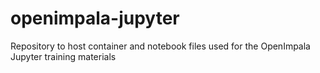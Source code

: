 # openimpala-jupyter
Repository to host container and notebook files used for the OpenImpala Jupyter training materials
